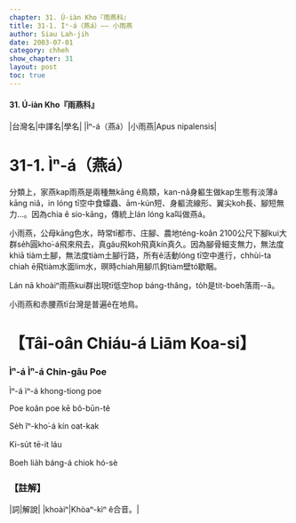 ```yaml
---
chapter: 31. Ú-iàn Kho『雨燕科』
title: 31-1. Ìⁿ-á（燕á）—— 小雨燕
author: Siau Lah-jih
date: 2003-07-01
category: chheh
show_chapter: 31
layout: post
toc: true
---
```


#### 31. Ú-iàn Kho『雨燕科』


|台灣名|中譯名|學名|
|Ìⁿ-á（燕á）|小雨燕|Apus nipalensis|

# 31-1. Ìⁿ-á（燕á）


分類上，家燕kap雨燕是兩種無kāng ê鳥類，kan-nā身軀生做kap生態有淡薄á kāng niâ，in lóng tī空中食蠓蟲、ām-kún短、身軀流線形、翼尖koh長、腳短無力…。因為chia ê sio-kāng，傳統上lán lóng ka叫做燕á。

小雨燕，公母kāng色水，時常tī都市、庄腳、農地téng-koân 2100公尺下腳kui大群se̍h圓kho͘-á飛來飛去，真gâu飛koh飛真kín真久。因為腳骨細支無力，無法度khiā tiàm土腳，無法度tiàm土腳行路，所有ê活動lóng tī空中進行，chhùi-ta chiah ē飛tiàm水面lim水，暝時chiah用腳爪鉤tiàm壁tó͘歇睏。

Lán nā khoàiⁿ雨燕kui群出現tī低空hop báng-thâng，to̍h是tit-boeh落雨--ā。

小雨燕和赤腰燕tī台灣是普遍ê在地鳥。



# 【Tâi-oân Chiáu-á Liām Koa-si】

### **Ìⁿ-á Ìⁿ-á Chin-gâu Poe**

Ìⁿ-á ìⁿ-á khong-tiong poe

Poe koân poe kē bô-būn-tê

Se̍h îⁿ-kho͘-á kín oat-kak

Ki-su̍t tē-it láu

Boeh lia̍h báng-á chiok hó-sè



### 【註解】

|詞|解說|
|khoàiⁿ|Khòaⁿ-kìⁿ ê合音。|


